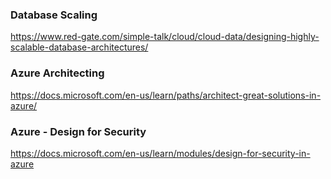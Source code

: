### Database Scaling

https://www.red-gate.com/simple-talk/cloud/cloud-data/designing-highly-scalable-database-architectures/


### Azure Architecting

https://docs.microsoft.com/en-us/learn/paths/architect-great-solutions-in-azure/


### Azure - Design for Security

https://docs.microsoft.com/en-us/learn/modules/design-for-security-in-azure

